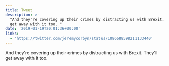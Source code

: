```yaml
---
title: Tweet
description: >-
  "And they're covering up their crimes by distracting us with Brexit. They'll
  get away with it too. "
date: '2019-01-19T20:01:36+00:00'
links:
  - 'https://twitter.com/jeremycorbyn/status/1086688598211133440'
---
```

And they're covering up their crimes by distracting us with Brexit. They'll get away with it too. 
